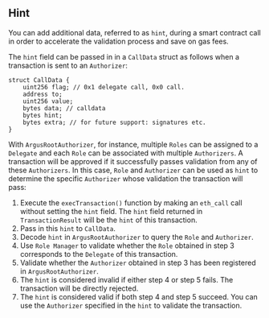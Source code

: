 ## Hint

You can add additional data, referred to as `hint`, during a smart contract call in order to accelerate the validation process and save on gas fees.

The `hint` field can be passed in in a `CallData` struct as follows when a transaction is sent to an `Authorizer`:

```solidity
struct CallData {
    uint256 flag; // 0x1 delegate call, 0x0 call.
    address to;
    uint256 value;
    bytes data; // calldata
    bytes hint;
    bytes extra; // for future support: signatures etc.
}
```

With `ArgusRootAuthorizer`, for instance, multiple `Roles` can be assigned to a `Delegate` and each `Role` can be associated with multiple `Authorizers`. A transaction will be approved if it successfully passes validation from any of these `Authorizers`. In this case, `Role` and `Authorizer` can be used as `hint` to determine the specific `Authorizer` whose validation the transaction will pass:

1. Execute the `execTransaction()` function by making an `eth_call` call without setting the `hint` field. The `hint` field returned in `TransactionResult` will be the `hint` of this transaction.
2. Pass in this `hint` to `CallData`.
3. Decode `hint` in `ArgusRootAuthorizer` to query the `Role` and `Authorizer`.
4. Use `Role Manager` to validate whether the `Role` obtained in step 3 corresponds to the `Delegate` of this transaction.
5. Validate whether the `Authorizer` obtained in step 3 has been registered in `ArgusRootAuthorizer`.
6. The `hint` is considered invalid if either step 4 or step 5 fails. The transaction will be directly rejected.
7. The `hint` is considered valid if both step 4 and step 5 succeed. You can use the `Authorizer` specified in the `hint` to validate the transaction.
